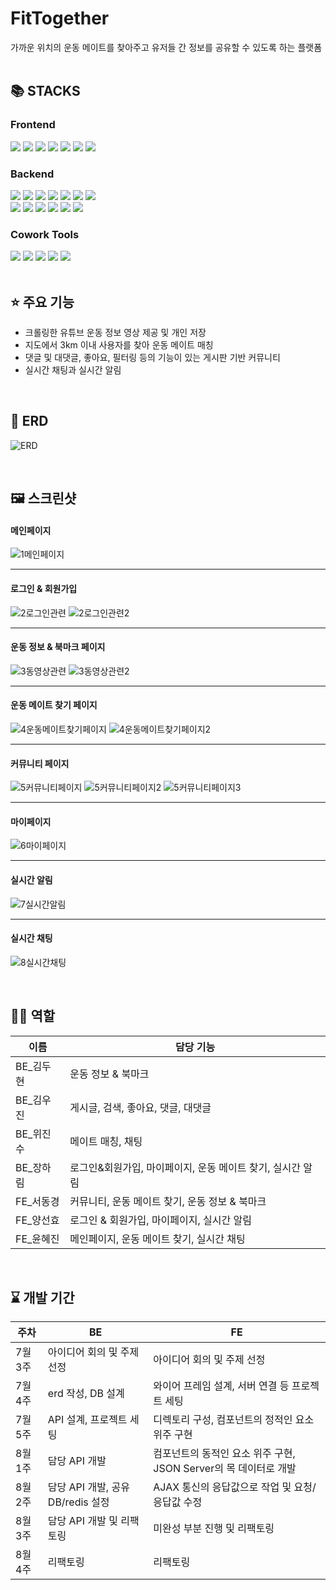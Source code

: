 # FitTogether

가까운 위치의 운동 메이트를 찾아주고 유저들 간 정보를 공유할 수 있도록 하는 플랫폼
<br/>
<br/>

## 📚 STACKS

### Frontend
<div>
<img src="https://img.shields.io/badge/vite-FF9900?style=for-the-badge&logo=vite&logoColor=white">
<img src="https://img.shields.io/badge/react-61DAFB?style=for-the-badge&logo=react&logoColor=black">
<img src="https://img.shields.io/badge/typescript-3178C6?style=for-the-badge&logo=typescript&logoColor=white">
<img src="https://img.shields.io/badge/axios-5A29E4?style=for-the-badge&logo=axios&logoColor=white">
<!-- </div>
<div> -->
<img src="https://img.shields.io/badge/recoil-3578E5?style=for-the-badge&logo=recoil&logoColor=white">
<img src="https://img.shields.io/badge/emotion-DB7093?style=for-the-badge&logo=styledcomponents&logoColor=white">
<img src="https://img.shields.io/badge/figma-F24E1E?style=for-the-badge&logo=figma&logoColor=white">
<!-- <img src="https://img.shields.io/badge/react query-FF4154?style=for-the-badge&logo=reactquery&logoColor=white"> -->
</div>

### Backend
<div>
<img src="https://img.shields.io/badge/java-007396?style=for-the-badge&logo=java&logoColor=white"> 
<img src="https://img.shields.io/badge/spring boot-6DB33F?style=for-the-badge&logo=springboot&logoColor=white">
<img src="https://img.shields.io/badge/mysql-4479A1?style=for-the-badge&logo=mysql&logoColor=white">
<img src="https://img.shields.io/badge/amazon rds-527FFF?style=for-the-badge&logo=amazonrds&logoColor=white">
<img src="https://img.shields.io/badge/gradle-02303A?style=for-the-badge&logo=gradle&logoColor=white">
<img src="https://img.shields.io/badge/junit5-25A162?style=for-the-badge&logo=junit5&logoColor=white">
<img src="https://img.shields.io/badge/postman-FF6C37?style=for-the-badge&logo=postman&logoColor=white">
</div>
<div>
<img src="https://img.shields.io/badge/swagger-85EA2D?style=for-the-badge&logo=swagger&logoColor=black">
<img src="https://img.shields.io/badge/docker-2496ED?style=for-the-badge&logo=docker&logoColor=white">
<img src="https://img.shields.io/badge/amazon ec2-FF9900?style=for-the-badge&logo=amazonec2&logoColor=white">
<img src="https://img.shields.io/badge/redis-DC382D?style=for-the-badge&logo=redis&logoColor=white">
<img src="https://img.shields.io/badge/jwt-000000?style=for-the-badge&logo=jsonwebtokens&logoColor=white">
<img src="https://img.shields.io/badge/amazon s3-569A31?style=for-the-badge&logo=amazons3&logoColor=white">
</div>

### Cowork Tools
<div><img src="https://img.shields.io/badge/git-F05032?style=for-the-badge&logo=git&logoColor=white">
<img src="https://img.shields.io/badge/github-181717?style=for-the-badge&logo=github&logoColor=white">
<img src="https://img.shields.io/badge/slack-4A154B?style=for-the-badge&logo=slack&logoColor=white">
<img src="https://img.shields.io/badge/notion-000000?style=for-the-badge&logo=notion&logoColor=white">
<img src="https://img.shields.io/badge/gather-5A29E4?style=for-the-badge&logo=gather&logoColor=white"></div>

<br/>

## ⭐ 주요 기능

-   크롤링한 유튜브 운동 정보 영상 제공 및 개인 저장
-   지도에서 3km 이내 사용자를 찾아 운동 메이트 매칭
-   댓글 및 대댓글, 좋아요, 필터링 등의 기능이 있는 게시판 기반 커뮤니티
-   실시간 채팅과 실시간 알림

<br/>

## 📜 ERD

![ERD](https://github.com/ashjang/FitTogether/assets/106059716/29054ed3-4f04-4986-a6e1-773ce51c9725)

<br/>

## 🖼 스크린샷

#### 메인페이지
![1메인페이지](https://github.com/ashjang/FitTogether/assets/106059716/25b8e1db-b9cf-406b-a593-173a31f6421c)

---
#### 로그인 & 회원가입
![2로그인관련](https://github.com/ashjang/FitTogether/assets/106059716/3c0e98d3-707f-4965-a109-ce1cf029da22)
![2로그인관련2](https://github.com/ashjang/FitTogether/assets/106059716/4248f8c2-d210-46c2-8cef-e17e40a0feca)

---
#### 운동 정보 & 북마크 페이지
![3동영상관련](https://github.com/ashjang/FitTogether/assets/106059716/77ebb60d-e898-42dd-8fae-051e4ad92098)
![3동영상관련2](https://github.com/ashjang/FitTogether/assets/106059716/5f3b91d7-a35f-47c2-b664-ac86532a2601)

---
#### 운동 메이트 찾기 페이지
![4운동메이트찾기페이지](https://github.com/ashjang/FitTogether/assets/106059716/2340960a-1af8-4aa4-83a1-ee6c8cd7f50c)
![4운동메이트찾기페이지2](https://github.com/ashjang/FitTogether/assets/106059716/9c936980-fa63-45d7-8ae3-96a886dc3578)

---
#### 커뮤니티 페이지
![5커뮤니티페이지](https://github.com/ashjang/FitTogether/assets/106059716/11578f31-78b9-4e45-998d-14d8d0d7be40)
![5커뮤니티페이지2](https://github.com/ashjang/FitTogether/assets/106059716/e2ecf325-c93d-4f61-877b-1128449288df)
![5커뮤니티페이지3](https://github.com/ashjang/FitTogether/assets/106059716/6450498b-fd40-4bda-9568-99d4a36853fc)

---
#### 마이페이지
![6마이페이지](https://github.com/ashjang/FitTogether/assets/106059716/9fc27b75-b8f4-4aef-9a54-4bbbe9b47218)

---
#### 실시간 알림
![7실시간알림](https://github.com/ashjang/FitTogether/assets/106059716/19502df0-4dc7-43f2-a9ac-04cf250cc29a)

---
#### 실시간 채팅
![8실시간채팅](https://github.com/ashjang/FitTogether/assets/106059716/ed060f19-7534-4489-ac81-9781bc06635b)

<br/>

## 👨‍💻 역할

| 이름       | 담당 기능                                                  |
| ---------- | ---------------------------------------------------------- |
| BE\_김두현 | 운동 정보 & 북마크                                         |
| BE\_김우진 | 게시글, 검색, 좋아요, 댓글, 대댓글                         |
| BE\_위진수 | 메이트 매칭, 채팅                                          |
| BE\_장하림 | 로그인&회원가입, 마이페이지, 운동 메이트 찾기, 실시간 알림 |
| FE\_서동경 | 커뮤니티, 운동 메이트 찾기, 운동 정보 & 북마크             |
| FE\_양선효 | 로그인 & 회원가입, 마이페이지, 실시간 알림                 |
| FE\_윤혜진 | 메인페이지, 운동 메이트 찾기, 실시간 채팅                  |

<br/>

## ⌛ 개발 기간

| 주차    | BE                               | FE                                                               |
| ------- | -------------------------------- | ---------------------------------------------------------------- |
| 7월 3주 | 아이디어 회의 및 주제 선정       | 아이디어 회의 및 주제 선정                                       |
| 7월 4주 | erd 작성, DB 설계                | 와이어 프레임 설계, 서버 연결 등 프로젝트 세팅                   |
| 7월 5주 | API 설계, 프로젝트 세팅          | 디렉토리 구성, 컴포넌트의 정적인 요소 위주 구현                  |
| 8월 1주 | 담당 API 개발                    | 컴포넌트의 동적인 요소 위주 구현, JSON Server의 목 데이터로 개발 |
| 8월 2주 | 담당 API 개발, 공유DB/redis 설정 | AJAX 통신의 응답값으로 작업 및 요청/응답값 수정                  |
| 8월 3주 | 담당 API 개발 및 리팩토링        | 미완성 부분 진행 및 리팩토링                                     |
| 8월 4주 | 리팩토링                         | 리팩토링                                                         |



